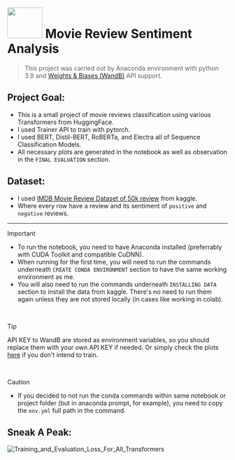 # <img src=https://cdn-icons-png.flaticon.com/512/4221/4221412.png height=70 width=80> Movie Review Sentiment Analysis

> This project was carried out by Anaconda environment with python 3.9 and [Weights & Biases (WandB)](https://wandb.ai/site) API support.

## Project Goal:
- This is a small project of movie reviews classification using various Transformers from HuggingFace. 
- I used Trainer API to train with pytorch.
- I used BERT, Distil-BERT, RoBERTa, and Electra all of Sequence Classification Models.
- All necessary plots are generated in the notebook as well as observation in the `FINAL EVALUATION` section.

## Dataset:
- I used [IMDB Movie Review Dataset of 50k review](https://www.kaggle.com/datasets/lakshmi25npathi/imdb-dataset-of-50k-movie-reviews) from kaggle.
- Where every row have a review and its sentiment of `positive` and `negative` reviews.

<hr>

>[!IMPORTANT]
> - To run the notebook, you need to have Anaconda installed (preferrably with CUDA Toolkit and compatible CuDNN).
> - When running for the first time, you will need to run the commands underneath `CREATE CONDA ENVIRONMENT` section to have the same working environment as me.
> - You will also need to run the commands underneath `INSTALLING DATA` section to install the data from kaggle. There's no need to run them again unless they are not stored locally (in cases like working in colab).

</br>

>[!TIP]
> API KEY to WandB are stored as environment variables, so you should replace them with your own API KEY if needed. Or simply check the plots [here](https://wandb.ai/SoloWork/Movie%20Review%20Sentiment%20Classification%20with%20Tranformers?nw=nwuserkatherineashraf) if you don't intend to train.

 </br>

>[!CAUTION]
> - If you decided to not run the conda commands within same notebook or project folder (but in anaconda prompt, for example), you need to copy the `env.yml` full path in the command.

## Sneak A Peak:
![Training_and_Evaluation_Loss_For_All_Transformers](https://github.com/user-attachments/assets/c186b800-fee6-4f33-9109-7193353cc478)

